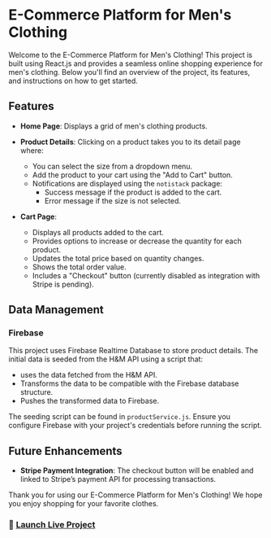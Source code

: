 # E-Commerce Platform for Men's Clothing

Welcome to the E-Commerce Platform for Men's Clothing! This project is built using React.js and provides a seamless online shopping experience for men's clothing. Below you'll find an overview of the project, its features, and instructions on how to get started.

## Features

- **Home Page**: Displays a grid of men's clothing products.
- **Product Details**: Clicking on a product takes you to its detail page where:

  - You can select the size from a dropdown menu.
  - Add the product to your cart using the "Add to Cart" button.
  - Notifications are displayed using the `notistack` package:
    - Success message if the product is added to the cart.
    - Error message if the size is not selected.

- **Cart Page**:
  - Displays all products added to the cart.
  - Provides options to increase or decrease the quantity for each product.
  - Updates the total price based on quantity changes.
  - Shows the total order value.
  - Includes a "Checkout" button (currently disabled as integration with Stripe is pending).

## Data Management

### Firebase

This project uses Firebase Realtime Database to store product details. The initial data is seeded from the H&M API using a script that:

- uses the data fetched from the H&M API.
- Transforms the data to be compatible with the Firebase database structure.
- Pushes the transformed data to Firebase.

The seeding script can be found in `productService.js`. Ensure you configure Firebase with your project's credentials before running the script.

## Future Enhancements

- **Stripe Payment Integration**: The checkout button will be enabled and linked to Stripe’s payment API for processing transactions.

Thank you for using our E-Commerce Platform for Men's Clothing! We hope you enjoy shopping for your favorite clothes.

### 🚀 [Launch Live Project]()

